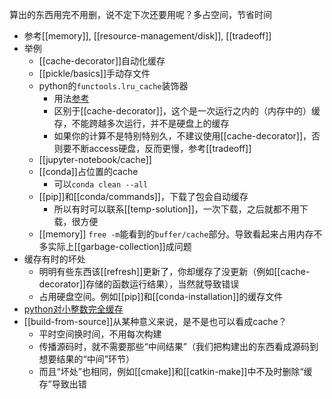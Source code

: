 算出的东西用完不用删，说不定下次还要用呢？多占空间，节省时间
- 参考[[memory]], [[resource-management/disk]], [[tradeoff]]
- 举例
  - [[cache-decorator]]自动化缓存
  - [[pickle/basics]]手动存文件
  - python的`functools.lru_cache`装饰器
    - 用法[参考](https://juejin.cn/post/6939345971042058248)
    - 区别于[[cache-decorator]]，这个是一次运行之内的（内存中的）缓存，不能跨越多次运行，并不是硬盘上的缓存
    - 如果你的计算不是特别特别久，不建议使用[[cache-decorator]]，否则要不断access硬盘，反而更慢，参考[[tradeoff]]
  - [[jupyter-notebook/cache]]
  - [[conda]]占位置的cache
    - 可以`conda clean --all`
  - [[pip]]和[[conda/commands]]，下载了包会自动缓存
    - 所以有时可以联系[[temp-solution]]，一次下载，之后就都不用下载，很方便
  - [[memory]] `free -m`能看到的`buffer/cache`部分。导致看起来占用内存不多实际上[[garbage-collection]]成问题
- 缓存有时的坏处
  - 明明有些东西该[[refresh]]更新了，你却缓存了没更新（例如[[cache-decorator]]存储的函数运行结果），当然就导致错误
  - 占用硬盘空间。例如[[pip]]和[[conda-installation]]的缓存文件
- [python对小整数完全缓存](https://www.cnblogs.com/luoheng23/p/11023848.html#:~:text=%E5%B0%8F%E6%95%B4%E6%95%B0%E5%AF%B9%E8%B1%A1%E6%B1%A0,%E4%B8%BA%E4%BA%86%E5%BA%94%E5%AF%B9%E5%B0%8F%E6%95%B4%E6%95%B0%E7%9A%84%E9%A2%91%E7%B9%81%E4%BD%BF%E7%94%A8%EF%BC%8Cpython%E4%BD%BF%E7%94%A8%E5%AF%B9%E5%B0%8F%E6%95%B4%E6%95%B0%E8%BF%9B%E8%A1%8C%E4%BA%86%E7%BC%93%E5%AD%98%EF%BC%8C%E9%BB%98%E8%AE%A4%E8%8C%83%E5%9B%B4%E4%B8%BA%20%5B-5%2C256%5D%EF%BC%8C%E5%9C%A8%E8%BF%99%E4%B8%AA%E8%8C%83%E5%9B%B4%E5%86%85%E7%9A%84%E6%89%80%E6%9C%89%E6%95%B4%E6%95%B0%E8%A2%ABpython%E5%AE%8C%E5%85%A8%E5%9C%B0%E7%BC%93%E5%AD%98%EF%BC%8C%E5%BD%93%E6%9C%89%E5%8F%98%E9%87%8F%E4%BD%BF%E7%94%A8%E8%BF%99%E4%BA%9B%E5%B0%8F%E6%95%B4%E6%95%B0%E6%97%B6%EF%BC%8C%E5%A2%9E%E5%8A%A0%E5%AF%B9%E5%BA%94%E5%B0%8F%E6%95%B4%E6%95%B0%E5%AF%B9%E8%B1%A1%E7%9A%84%E5%BC%95%E7%94%A8%E5%8D%B3%E5%8F%AF%E3%80%82)
- [[build-from-source]]从某种意义来说，是不是也可以看成cache？
  - 平时空间换时间，不用每次构建
  - 传播源码时，就不需要那些“中间结果”（我们把构建出的东西看成源码到想要结果的“中间”环节）
  - 而且“坏处”也相同，例如[[cmake]]和[[catkin-make]]中不及时删除“缓存”导致出错